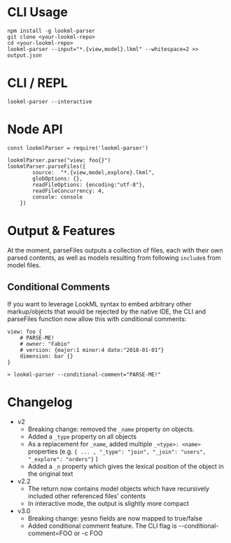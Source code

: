 
# CLI Usage

```
npm install -g lookml-parser
git clone <your-lookml-repo>
cd <your-lookml-repo>
lookml-parser --input="*.{view,model}.lkml" --whitespace=2 >> output.json
```

# CLI / REPL

```
lookml-parser --interactive
```


# Node API

```
const lookmlParser = require('lookml-parser')

lookmlParser.parse("view: foo{}")
lookmlParser.parseFiles({
		source:  "*.{view,model,explore}.lkml",
		globOptions: {},
		readFileOptions: {encoding:"utf-8"},
		readFileConcurrency: 4,
		console: console
	})
```

# Output & Features

At the moment, parseFiles outputs a collection of files, each with their
own parsed contents, as well as models resulting from following `include`s from model files.

## Conditional Comments
If you want to leverage LookML syntax to embed arbitrary other markup/objects that would
be rejected by the native IDE, the CLI and parseFiles function now allow this
 with conditional comments:

```
view: foo {
	# PARSE-ME!
	# owner: "Fabio"
	# version: {major:1 minor:4 date:"2018-01-01"}
	dimension: bar {}
}

> lookml-parser --conditional-comment="PARSE-ME!"
```

# Changelog

- v2
	- Breaking change: removed the `_name` property on objects.
	- Added a `_type` property on all objects
	- As a replacement for `_name`, added multiple `_<type>: <name>` properties (e.g. `{ ... , "_type": "join", "_join": "users", "_explore": "orders"}` )
	- Added a `_n` property which gives the lexical position of the object in the original text
- v2.2
	- The return now contains model objects which have recursively included other referenced files' contents
	- In interactive mode, the output is slightly more compact
- v3.0
	- Breaking change: yesno fields are now mapped to true/false
	- Added conditional comment feature. The CLI flag is --conditional-comment=FOO or -c FOO
